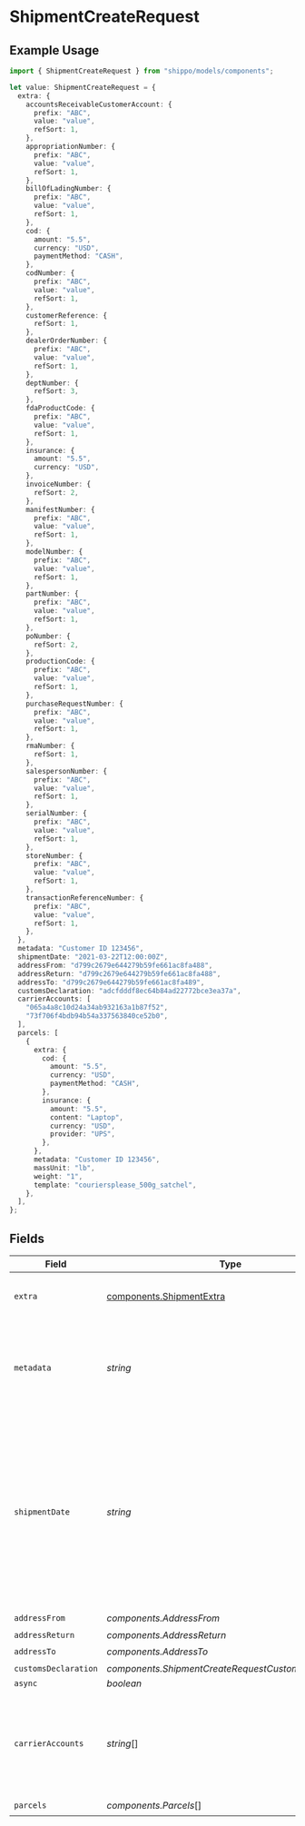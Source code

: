# ShipmentCreateRequest

## Example Usage

```typescript
import { ShipmentCreateRequest } from "shippo/models/components";

let value: ShipmentCreateRequest = {
  extra: {
    accountsReceivableCustomerAccount: {
      prefix: "ABC",
      value: "value",
      refSort: 1,
    },
    appropriationNumber: {
      prefix: "ABC",
      value: "value",
      refSort: 1,
    },
    billOfLadingNumber: {
      prefix: "ABC",
      value: "value",
      refSort: 1,
    },
    cod: {
      amount: "5.5",
      currency: "USD",
      paymentMethod: "CASH",
    },
    codNumber: {
      prefix: "ABC",
      value: "value",
      refSort: 1,
    },
    customerReference: {
      refSort: 1,
    },
    dealerOrderNumber: {
      prefix: "ABC",
      value: "value",
      refSort: 1,
    },
    deptNumber: {
      refSort: 3,
    },
    fdaProductCode: {
      prefix: "ABC",
      value: "value",
      refSort: 1,
    },
    insurance: {
      amount: "5.5",
      currency: "USD",
    },
    invoiceNumber: {
      refSort: 2,
    },
    manifestNumber: {
      prefix: "ABC",
      value: "value",
      refSort: 1,
    },
    modelNumber: {
      prefix: "ABC",
      value: "value",
      refSort: 1,
    },
    partNumber: {
      prefix: "ABC",
      value: "value",
      refSort: 1,
    },
    poNumber: {
      refSort: 2,
    },
    productionCode: {
      prefix: "ABC",
      value: "value",
      refSort: 1,
    },
    purchaseRequestNumber: {
      prefix: "ABC",
      value: "value",
      refSort: 1,
    },
    rmaNumber: {
      refSort: 1,
    },
    salespersonNumber: {
      prefix: "ABC",
      value: "value",
      refSort: 1,
    },
    serialNumber: {
      prefix: "ABC",
      value: "value",
      refSort: 1,
    },
    storeNumber: {
      prefix: "ABC",
      value: "value",
      refSort: 1,
    },
    transactionReferenceNumber: {
      prefix: "ABC",
      value: "value",
      refSort: 1,
    },
  },
  metadata: "Customer ID 123456",
  shipmentDate: "2021-03-22T12:00:00Z",
  addressFrom: "d799c2679e644279b59fe661ac8fa488",
  addressReturn: "d799c2679e644279b59fe661ac8fa488",
  addressTo: "d799c2679e644279b59fe661ac8fa489",
  customsDeclaration: "adcfdddf8ec64b84ad22772bce3ea37a",
  carrierAccounts: [
    "065a4a8c10d24a34ab932163a1b87f52",
    "73f706f4bdb94b54a337563840ce52b0",
  ],
  parcels: [
    {
      extra: {
        cod: {
          amount: "5.5",
          currency: "USD",
          paymentMethod: "CASH",
        },
        insurance: {
          amount: "5.5",
          content: "Laptop",
          currency: "USD",
          provider: "UPS",
        },
      },
      metadata: "Customer ID 123456",
      massUnit: "lb",
      weight: "1",
      template: "couriersplease_500g_satchel",
    },
  ],
};
```

## Fields

| Field                                                                                                                                                                                                                                                                 | Type                                                                                                                                                                                                                                                                  | Required                                                                                                                                                                                                                                                              | Description                                                                                                                                                                                                                                                           | Example                                                                                                                                                                                                                                                               |
| --------------------------------------------------------------------------------------------------------------------------------------------------------------------------------------------------------------------------------------------------------------------- | --------------------------------------------------------------------------------------------------------------------------------------------------------------------------------------------------------------------------------------------------------------------- | --------------------------------------------------------------------------------------------------------------------------------------------------------------------------------------------------------------------------------------------------------------------- | --------------------------------------------------------------------------------------------------------------------------------------------------------------------------------------------------------------------------------------------------------------------- | --------------------------------------------------------------------------------------------------------------------------------------------------------------------------------------------------------------------------------------------------------------------- |
| `extra`                                                                                                                                                                                                                                                               | [components.ShipmentExtra](../../models/components/shipmentextra.md)                                                                                                                                                                                                  | :heavy_minus_sign:                                                                                                                                                                                                                                                    | An object holding optional extra services to be requested.                                                                                                                                                                                                            |                                                                                                                                                                                                                                                                       |
| `metadata`                                                                                                                                                                                                                                                            | *string*                                                                                                                                                                                                                                                              | :heavy_minus_sign:                                                                                                                                                                                                                                                    | A string of up to 100 characters that can be filled with any additional information you want to attach to the object.                                                                                                                                                 | Customer ID 123456                                                                                                                                                                                                                                                    |
| `shipmentDate`                                                                                                                                                                                                                                                        | *string*                                                                                                                                                                                                                                                              | :heavy_minus_sign:                                                                                                                                                                                                                                                    | Date the shipment will be tendered to the carrier. Must be in the format `2014-01-18T00:35:03.463Z`. <br/>Defaults to current date and time if no value is provided. Please note that some carriers require this value to<br/>be in the future, on a working day, or similar. | 2021-03-22T12:00:00Z                                                                                                                                                                                                                                                  |
| `addressFrom`                                                                                                                                                                                                                                                         | *components.AddressFrom*                                                                                                                                                                                                                                              | :heavy_check_mark:                                                                                                                                                                                                                                                    | N/A                                                                                                                                                                                                                                                                   |                                                                                                                                                                                                                                                                       |
| `addressReturn`                                                                                                                                                                                                                                                       | *components.AddressReturn*                                                                                                                                                                                                                                            | :heavy_minus_sign:                                                                                                                                                                                                                                                    | N/A                                                                                                                                                                                                                                                                   |                                                                                                                                                                                                                                                                       |
| `addressTo`                                                                                                                                                                                                                                                           | *components.AddressTo*                                                                                                                                                                                                                                                | :heavy_check_mark:                                                                                                                                                                                                                                                    | N/A                                                                                                                                                                                                                                                                   |                                                                                                                                                                                                                                                                       |
| `customsDeclaration`                                                                                                                                                                                                                                                  | *components.ShipmentCreateRequestCustomsDeclaration*                                                                                                                                                                                                                  | :heavy_minus_sign:                                                                                                                                                                                                                                                    | N/A                                                                                                                                                                                                                                                                   |                                                                                                                                                                                                                                                                       |
| `async`                                                                                                                                                                                                                                                               | *boolean*                                                                                                                                                                                                                                                             | :heavy_minus_sign:                                                                                                                                                                                                                                                    | N/A                                                                                                                                                                                                                                                                   |                                                                                                                                                                                                                                                                       |
| `carrierAccounts`                                                                                                                                                                                                                                                     | *string*[]                                                                                                                                                                                                                                                            | :heavy_minus_sign:                                                                                                                                                                                                                                                    | List of <a href="#tag/Carrier-Accounts/">Carrier Accounts</a> `object_id`s used to filter <br/>the returned rates.  If set, only rates from these carriers will be returned.                                                                                          | [<br/>"065a4a8c10d24a34ab932163a1b87f52",<br/>"73f706f4bdb94b54a337563840ce52b0"<br/>]                                                                                                                                                                                |
| `parcels`                                                                                                                                                                                                                                                             | *components.Parcels*[]                                                                                                                                                                                                                                                | :heavy_check_mark:                                                                                                                                                                                                                                                    | N/A                                                                                                                                                                                                                                                                   |                                                                                                                                                                                                                                                                       |